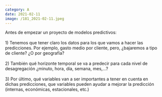 ```yaml
--- 
category: A 
date: 2021-02-11 
image: /181_2021-02-11.jpeg 
--- 
```


Antes de empezar un proyecto de modelos predictivos:<br><br>1) Tenemos que tener claro los datos para los que vamos a hacer las predicciones. Por ejemplo, gasto medio por cliente, pero, ¿bajaremos a tipo de cliente? ¿O por geografía? <br><br>2) También qué horizonte temporal se va a predecir para cada nivel de desagregación ¿minuto, hora, día, semana, mes,...?<br><br>3) Por último, qué variables van a ser importantes a tener en cuenta en dichas predicciones, que variables pueden ayudar a mejorar la predicción (internas, económicas, estacionales, etc.)